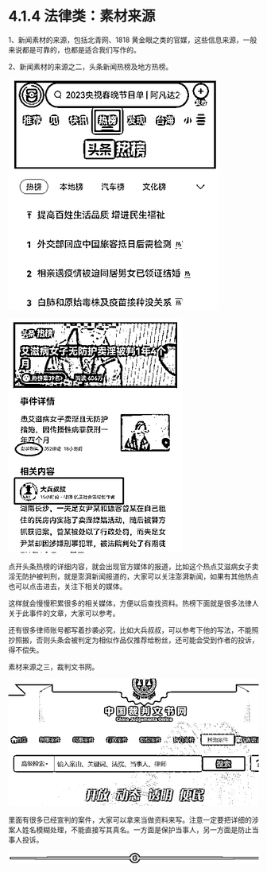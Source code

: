 # 4.1.4 法律类：素材来源

1、新闻素材的来源，包括北青网、1818 黄金眼之类的官媒，这些信息来源，一般来说都是可靠的，也都是适合我们写作的。

2、新闻素材的来源之二，头条新闻热榜及地方热榜。

![](img/8bf3e64400e6d3f314fc90fea0caceae.png)

![](img/d7403bc28ed33fe913af37ae8cc53168.png)

点开头条热榜的详细内容，就会出现官方媒体的报道，比如这个热点艾滋病女子卖淫无防护被判刑，就是澎湃新闻报道的，大家可以关注澎湃新闻，如果有其他热点也可以点击进去，关注下相关的媒体。

这样就会慢慢积累很多的相关媒体，方便以后查找资料。热榜下面就是很多法律人关于此事件的文章，大家可以参考。

还有很多律师账号都写着抄袭必究，比如大兵叔叔，可以参考下他的写法，不能照抄照搬，否则头条会被判定为相似作品仅推荐给粉丝，还可能会受到作者的投诉，得不偿失。

素材来源之三，裁判文书网。

![](img/34c1e62148e51c32345195f855d809cf.png)

里面有很多已经宣判的案件，大家可以拿来当做资料来写。注意一定要把详细的涉案人姓名模糊处理，不能直接写其真名。一方面是保护当事人，另一方面是防止当事人投诉。

![](img/8b0e87a2ce7d8ff1721b0a38153bb153.png)